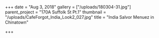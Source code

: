 +++
date = "Aug 3, 2018"
gallery = ["/uploads/180304-31.jpg"]
parent_project = "170A Suffolk St Pt.1"
thumbnail = "/uploads/CafeForgot_India_Look2_027.jpg"
title = "India Salvor Menuez in Chinatown"

+++
